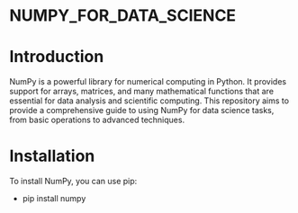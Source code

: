 # NUMPY_FOR_DATA_SCIENCE
# Introduction
NumPy is a powerful library for numerical computing in Python. It provides support for arrays, matrices, and many mathematical functions that are essential for data analysis and scientific computing. This repository aims to provide a comprehensive guide to using NumPy for data science tasks, from basic operations to advanced techniques.
# Installation
To install NumPy, you can use pip:
 - pip install numpy
